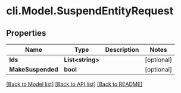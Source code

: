 # cli.Model.SuspendEntityRequest

## Properties

Name | Type | Description | Notes
------------ | ------------- | ------------- | -------------
**Ids** | **List&lt;string&gt;** |  | [optional] 
**MakeSuspended** | **bool** |  | [optional] 

[[Back to Model list]](../README.md#documentation-for-models) [[Back to API list]](../README.md#documentation-for-api-endpoints) [[Back to README]](../README.md)

